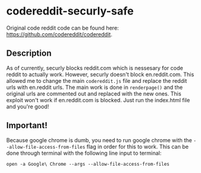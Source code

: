 # codereddit-securly-safe
Original code reddit code can be found here: https://github.com/codereddit/codereddit.    

## Description
As of currently, securly blocks reddit.com which is nessesary for code reddit to actually work. However, securly doesn't block en.reddit.com. This allowed me to change the main ```codereddit.js``` file and replace the reddit urls with en.reddit urls. The main work is done in ```renderpage()``` and the original urls are commented out and replaced with the new ones. This exploit won't work if en.reddit.com is blocked. Just run the index.html file and you're good!

## Important!
Because google chrome is dumb, you need to run google chrome with the `--allow-file-access-from-files` flag in order for this to work. This can be done through terminal with the following line input to terminal:   
```
open -a Google\ Chrome --args --allow-file-access-from-files
```
